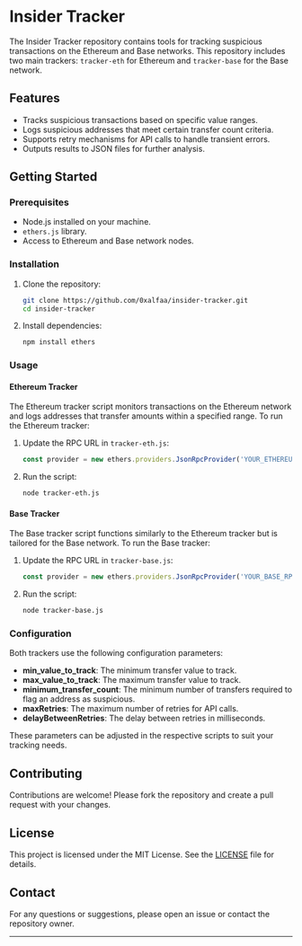 # Insider Tracker

The Insider Tracker repository contains tools for tracking suspicious transactions on the Ethereum and Base networks. This repository includes two main trackers: `tracker-eth` for Ethereum and `tracker-base` for the Base network.

## Features

- Tracks suspicious transactions based on specific value ranges.
- Logs suspicious addresses that meet certain transfer count criteria.
- Supports retry mechanisms for API calls to handle transient errors.
- Outputs results to JSON files for further analysis.

## Getting Started

### Prerequisites

- Node.js installed on your machine.
- `ethers.js` library.
- Access to Ethereum and Base network nodes.

### Installation

1. Clone the repository:

    ```sh
    git clone https://github.com/0xalfaa/insider-tracker.git
    cd insider-tracker
    ```

2. Install dependencies:

    ```sh
    npm install ethers
    ```

### Usage

#### Ethereum Tracker

The Ethereum tracker script monitors transactions on the Ethereum network and logs addresses that transfer amounts within a specified range. To run the Ethereum tracker:

1. Update the RPC URL in `tracker-eth.js`:

    ```javascript
    const provider = new ethers.providers.JsonRpcProvider('YOUR_ETHEREUM_RPC_URL');
    ```

2. Run the script:

    ```sh
    node tracker-eth.js
    ```

#### Base Tracker

The Base tracker script functions similarly to the Ethereum tracker but is tailored for the Base network. To run the Base tracker:

1. Update the RPC URL in `tracker-base.js`:

    ```javascript
    const provider = new ethers.providers.JsonRpcProvider('YOUR_BASE_RPC_URL');
    ```

2. Run the script:

    ```sh
    node tracker-base.js
    ```

### Configuration

Both trackers use the following configuration parameters:

- **min_value_to_track**: The minimum transfer value to track.
- **max_value_to_track**: The maximum transfer value to track.
- **minimum_transfer_count**: The minimum number of transfers required to flag an address as suspicious.
- **maxRetries**: The maximum number of retries for API calls.
- **delayBetweenRetries**: The delay between retries in milliseconds.

These parameters can be adjusted in the respective scripts to suit your tracking needs.

## Contributing

Contributions are welcome! Please fork the repository and create a pull request with your changes.

## License

This project is licensed under the MIT License. See the [LICENSE](LICENSE) file for details.

## Contact

For any questions or suggestions, please open an issue or contact the repository owner.

---

